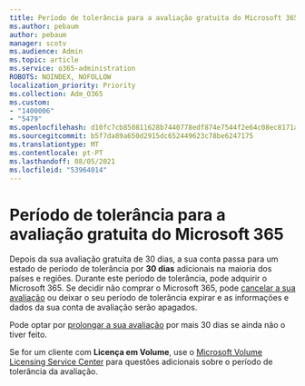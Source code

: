 ```yaml
---
title: Período de tolerância para a avaliação gratuita do Microsoft 365
ms.author: pebaum
author: pebaum
manager: scotv
ms.audience: Admin
ms.topic: article
ms.service: o365-administration
ROBOTS: NOINDEX, NOFOLLOW
localization_priority: Priority
ms.collection: Adm_O365
ms.custom:
- "1400006"
- "5479"
ms.openlocfilehash: d10fc7cb850811628b7440778edf874e7544f2e64c08ec8171ab99642ab0fa6f
ms.sourcegitcommit: b5f7da89a650d2915dc652449623c78be6247175
ms.translationtype: MT
ms.contentlocale: pt-PT
ms.lasthandoff: 08/05/2021
ms.locfileid: "53964014"
---
```

# <a name="grace-period-for-microsoft-365-free-trial"></a>Período de tolerância para a avaliação gratuita do Microsoft 365

Depois da sua avaliação gratuita de 30 dias, a sua conta passa para um estado de período de tolerância por **30 dias** adicionais na maioria dos países e regiões. Durante este período de tolerância, pode adquirir o Microsoft 365. Se decidir não comprar o Microsoft 365, pode [cancelar a sua avaliação](https://docs.microsoft.com/microsoft-365/commerce/subscriptions/cancel-your-subscription?view=o365-worldwide) ou deixar o seu período de tolerância expirar e as informações e dados da sua conta de avaliação serão apagados.

Pode optar por [prolongar a sua avaliação](https://docs.microsoft.com/microsoft-365/commerce/extend-your-trial) por mais 30 dias se ainda não o tiver feito.

Se for um cliente com **Licença em Volume**, use o [Microsoft Volume Licensing Service Center](https://support.microsoft.com/help/4471406/how-to-contact-the-microsoft-volume-licensing-service-center) para questões adicionais sobre o período de tolerância da avaliação.
